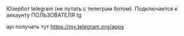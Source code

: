 Юзербот telegram (не путать с телеграм ботом). Подключается к аккаунту ПОЛЬЗОВАТЕЛЯ tg

api получать тут https://my.telegram.org/apps